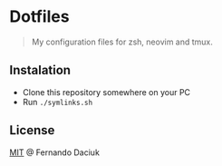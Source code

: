 # Dotfiles

> My configuration files for zsh, neovim and tmux.

## Instalation

- Clone this repository somewhere on your PC
- Run `./symlinks.sh`

## License

[MIT](https://github.com/fdaciuk/licenses/blob/master/MIT-LICENSE.md) @ Fernando Daciuk
